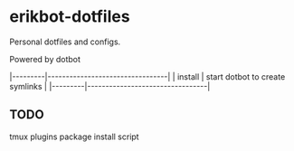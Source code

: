 

# erikbot-dotfiles
Personal dotfiles and configs.

Powered by dotbot

|---------|---------------------------------|
| install | start dotbot to create symlinks |
|---------|---------------------------------|

## TODO
tmux plugins
package install script



